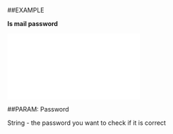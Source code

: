 
##EXAMPLE

**Is mail password**



![](..\..\Examples\vbs\SOUser.IsMailPassword.vbs.txt)


##PARAM: Password

String - the password you want to check if it is correct

